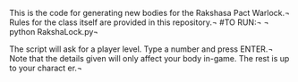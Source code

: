 This is the code for generating new bodies for the Rakshasa Pact Warlock.¬
Rules for the class itself are provided in this repository.¬
#TO RUN:¬
¬
python RakshaLock.py¬

The script will ask for a player level. Type a number and press ENTER.¬
Note that the details given will only affect your body in-game. The rest is up to your charact    er.¬
